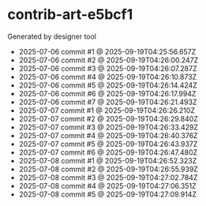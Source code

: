 # contrib-art-e5bcf1
Generated by designer tool
- 2025-07-06 commit #1 @ 2025-09-19T04:25:56.657Z
- 2025-07-06 commit #2 @ 2025-09-19T04:26:00.247Z
- 2025-07-06 commit #3 @ 2025-09-19T04:26:07.287Z
- 2025-07-06 commit #4 @ 2025-09-19T04:26:10.873Z
- 2025-07-06 commit #5 @ 2025-09-19T04:26:14.424Z
- 2025-07-06 commit #6 @ 2025-09-19T04:26:17.994Z
- 2025-07-06 commit #7 @ 2025-09-19T04:26:21.493Z
- 2025-07-07 commit #1 @ 2025-09-19T04:26:26.210Z
- 2025-07-07 commit #2 @ 2025-09-19T04:26:29.840Z
- 2025-07-07 commit #3 @ 2025-09-19T04:26:33.429Z
- 2025-07-07 commit #4 @ 2025-09-19T04:26:40.376Z
- 2025-07-07 commit #5 @ 2025-09-19T04:26:43.937Z
- 2025-07-07 commit #6 @ 2025-09-19T04:26:47.480Z
- 2025-07-08 commit #1 @ 2025-09-19T04:26:52.323Z
- 2025-07-08 commit #2 @ 2025-09-19T04:26:55.939Z
- 2025-07-08 commit #3 @ 2025-09-19T04:27:02.784Z
- 2025-07-08 commit #4 @ 2025-09-19T04:27:06.351Z
- 2025-07-08 commit #5 @ 2025-09-19T04:27:09.914Z

